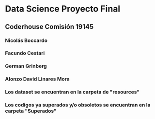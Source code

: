 # Data Science Proyecto Final
## Coderhouse Comisión 19145
### Nicolás Boccardo
### Facundo Cestari
### German Grinberg
### Alonzo David Linares Mora
### Los dataset se encuentran en la carpeta de "resources"
### Los codigos ya superados y/o obsoletos se encuentran en la carpeta "Superados"


